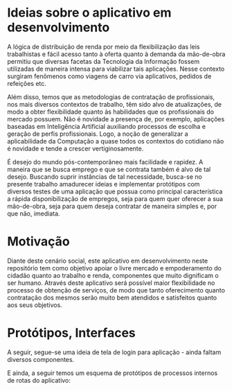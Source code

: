 # Ideias sobre o aplicativo em desenvolvimento

   A lógica de distribuição de renda por meio da flexibilização das leis trabalhistas e fácil acesso tanto à oferta quanto à demanda da mão-de-obra permitiu que diversas facetas da Tecnologia da Informação fossem utilizadas de maneira intensa para viabilizar tais aplicações. Nesse contexto surgiram fenômenos como viagens de carro via aplicativos, pedidos de refeições etc.

   Além disso, temos que as metodologias de contratação de profissionais, nos mais diversos contextos de trabalho, têm sido alvo de atualizações, de modo a obter flexibilidade quanto às habilidades que os profissionais do mercado possuem. Não é novidade a presença de, por exemplo, aplicações baseadas em Inteligência Artificial auxiliando processos de escolha e geração de perfis profissionais. Logo, a noção de generalizar a aplicabilidade da Computação a quase todos os contextos do cotidiano não é novidade e tende a crescer vertiginosamente.

   É desejo do mundo pós-contemporâneo mais facilidade e rapidez. A maneira que se busca emprego e que se contrata também é alvo de tal desejo. Buscando suprir instâncias de tal necessidade, busca-se no presente trabalho amadurecer ideias e implementar protótipos com diversos testes de uma aplicação que possua como principal característica a rápida disponibilização de empregos, seja para quem quer oferecer a sua mão-de-obra, seja para quem deseja contratar de maneira simples e, por que não, imediata.
    
   # Motivação
    
   Diante deste cenário social, este aplicativo em desenvolvimento neste repositório tem como objetivo apoiar o livre mercado e empoderamento do cidadão quanto ao trabalho e renda, componentes que muito dignificam o ser humano. 
    Através deste aplicativo será possível maior flexibilidade no processo de obtenção de serviços, de modo que tanto oferecimento quanto contratação dos mesmos serão muito bem atendidos e satisfeitos quanto aos seus objetivos.
    
   # Protótipos, Interfaces
    
   A seguir, segue-se uma ideia de tela de login para aplicação - ainda faltam diversos componentes. 
    
<p align="center>
          <img width="460" height="300" src="https://github.com/apontes77/projetoApp_CMP1118/blob/master/prototipos/PrototipoLogin/Login.png">
</p>
   E ainda, a seguir temos um esquema de protótipos de processos internos de rotas do aplicativo:
<p align="center>
          <img width="460" height="300" src="https://github.com/apontes77/projetoApp_CMP1118/blob/master/prototipos/PrototipoChat/Lista%20Chat.png">
</p>
 
